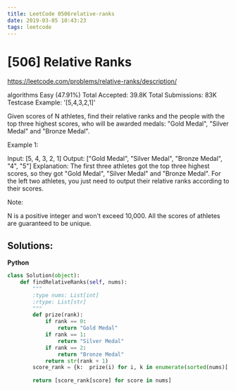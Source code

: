 ```yaml
---
title: LeetCode 0506relative-ranks
date: 2019-03-05 10:43:23
tags: leetcode
---
```


# [506] Relative Ranks

 https://leetcode.com/problems/relative-ranks/description/

 algorithms
 Easy (47.91%)
 Total Accepted:    39.8K
 Total Submissions: 83K
 Testcase Example:  '[5,4,3,2,1]'

 
 Given scores of N athletes, find their relative ranks and the people with the
 top three highest scores, who will be awarded medals: "Gold Medal", "Silver
 Medal" and "Bronze Medal".
 
 Example 1:
 
 Input: [5, 4, 3, 2, 1]
 Output: ["Gold Medal", "Silver Medal", "Bronze Medal", "4", "5"]
 Explanation: The first three athletes got the top three highest scores, so
 they got "Gold Medal", "Silver Medal" and "Bronze Medal". For the left two
 athletes, you just need to output their relative ranks according to their
 scores.
 
 
 
 Note:
 
 N is a positive integer and won't exceed 10,000.
 All the scores of athletes are guaranteed to be unique.
 
 
 

## Solutions:

**Python**
```python
class Solution(object):
    def findRelativeRanks(self, nums):
        """
        :type nums: List[int]
        :rtype: List[str]
        """
        def prize(rank):
            if rank == 0:
                return "Gold Medal"
            if rank == 1:
                return "Silver Medal"
            if rank == 2:
                return "Bronze Medal"
            return str(rank + 1)
        score_rank = {k:  prize(i) for i, k in enumerate(sorted(nums)[::-1])}
        
        return [score_rank[score] for score in nums]
```